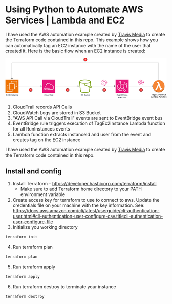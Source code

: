 # Using Python to Automate AWS Services | Lambda and EC2 #
I have used the AWS automation example created by [Travis Media](https://youtu.be/3DRiruDUhiA?si=t5dbA_T1QpvVZo5f) to create the Terraform code contained in this repo.
This example shows how you can automatically tag an EC2 instance with the name of the user that created it.  Here is the basic flow when an EC2 instance is created:

![](images/flow.drawio.png)

1. CloudTrail records API Calls
2. CloudWatch Logs are stored in S3 Bucket
3. "AWS API Call via CloudTrail" events are sent to EventBridge event bus
4. EventBridge rule triggers execution of TagEc2Instance Lambda function for all RunInstances events
5. Lambda function extracts instanceId and user from the event and creates tag on the EC2 instance

I have used the AWS automation example created by [Travis Media](https://youtu.be/3DRiruDUhiA?si=t5dbA_T1QpvVZo5f) to create the Terraform code contained in this repo.
## Install and config ##
1. Install Terraform - https://developer.hashicorp.com/terraform/install
    * Make sure to add Terraform home directory to your PATH environment variable
2. Create access key for terraform to use to connect to aws.  Update the credentials file on your machine with the key information.  See: https://docs.aws.amazon.com/cli/latest/userguide/cli-authentication-user.html#cli-authentication-user-configure-csv.titlecli-authentication-user-configure-file
3. Initialize you working directory
```bash
terraform init
```
4. Run terraform plan
```bash
terraform plan
```
5. Run terraform apply
```bash
terraform apply
```
6. Run terraform destroy to terminate your instance
```bash
terraform destroy
```

